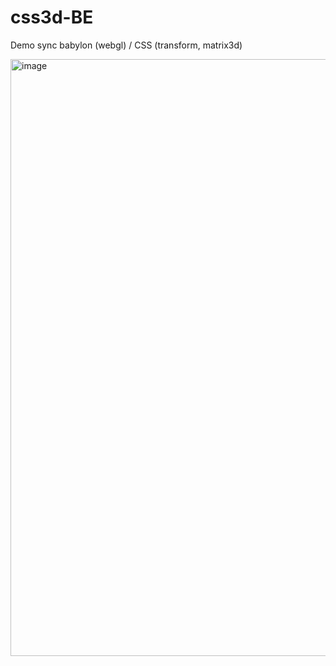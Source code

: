 # css3d-BE

Demo sync babylon (webgl) / CSS (transform, matrix3d)

<img width="955" alt="image" src="https://user-images.githubusercontent.com/11039919/189630346-66989f67-09d2-4ff9-b016-3420235e0e89.png">
